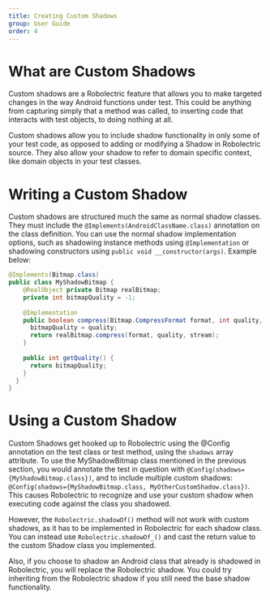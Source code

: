 ```yaml
---
title: Creating Custom Shadows
group: User Guide
order: 4
---
```


# What are Custom Shadows

Custom shadows are a Robolectric feature that allows you to make targeted changes in the way Android functions under test.  This could be anything from capturing simply that a method was called, to inserting code that interacts with test objects, to doing nothing at all.  

Custom shadows allow you to include shadow functionality in only some of your test code, as opposed to adding or modifying a Shadow in Robolectric source.  They also allow your shadow to refer to domain specific context, like domain objects in your test classes.

# Writing a Custom Shadow

Custom shadows are structured much the same as normal shadow classes.  They must include the `@Implements(AndroidClassName.class)` annotation on the class definition.  You can use the normal shadow implementation options, such as shadowing instance methods using `@Implementation` or shadowing constructors using `public void __constructor(args)`. Example below:

```java
@Implements(Bitmap.class)
public class MyShadowBitmap {
	@RealObject private Bitmap realBitmap;
	private int bitmapQuality = -1;
	
	@Implementation
	public boolean compress(Bitmap.CompressFormat format, int quality, OutputStream stream) {
      bitmapQuality = quality;
      return realBitmap.compress(format, quality, stream);
    }
    
    public int getQuality() {
      return bitmapQuality;
    }
  }
}
```

# Using a Custom Shadow

Custom Shadows get hooked up to Robolectric using the @Config annotation on the test class or test method, using the `shadows` array attribute.  To use the MyShadowBitmap class mentioned in the previous section, you would annotate the test in question with `@Config(shadows={MyShadowBitmap.class})`, and to include multiple custom shadows: `@Config(shadows={MyShadowBitmap.class, MyOtherCustomShadow.class})`.  This causes Robolectric to recognize and use your custom shadow when executing code against the class you shadowed.

However, the `Robolectric.shadowOf()` method will not work with custom shadows, as it has to be implemented in Robolectric for each shadow class.  You can instead use `Robolectric.shadowOf_()` and cast the return value to the custom Shadow class you implemented.

Also, if you choose to shadow an Android class that already is shadowed in Robolectric, you will replace the Robolectric shadow.  You could try inheriting from the Robolectric shadow if you still need the base shadow functionality.